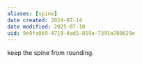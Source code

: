```yaml
---
aliases: [spine]
date created: 2024-07-14
date modified: 2025-07-10
uid: 9e9fa0b9-4719-4ad5-859a-7391a708629e
---
```


keep the spine from rounding.
